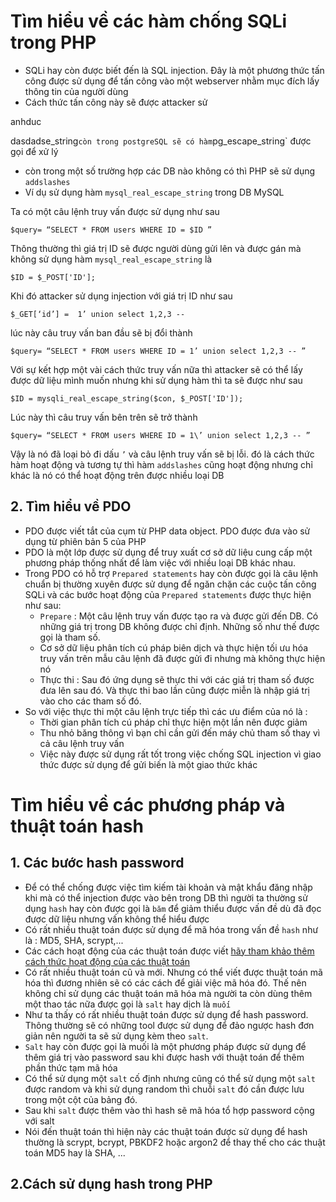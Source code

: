 # Tìm hiểu về các hàm chống SQLi trong PHP
* SQLi hay còn được biết đến là SQL injection. Đây là một phương thức tấn công được sử dụng để tấn công vào một webserver nhằm mục đích lấy thông tin của người dùng
* Cách thức tấn công này sẽ được attacker sử


anhduc



dasdadse_string` còn trong postgreSQL sẽ có hàm `pg_escape_string` được gọi để xử lý
* còn trong một số trường hợp các DB nào không có thì PHP sẽ sử dụng `addslashes` 
* Ví dụ sử dụng hàm `mysql_real_escape_string`  trong DB MySQL 

Ta có một câu lệnh truy vấn được sử dụng như sau
```
$query= “SELECT * FROM users WHERE ID = $ID ”
```
Thông thường thì giá trị ID sẽ được người dùng gửi lên và được gán mà không sử dụng hàm `mysql_real_escape_string` là 
```
$ID = $_POST['ID'];
```
Khi đó attacker sử dụng injection với giá trị ID như sau 
```
$_GET[‘id’] =  1’ union select 1,2,3 --
```
lúc này câu truy vấn ban đầu sẽ bị đổi thành
```
$query= “SELECT * FROM users WHERE ID = 1’ union select 1,2,3 -- ”
```
Với sự kết hợp một vài cách thức truy vấn nữa thì attacker sẽ có thể lấy được dữ liệu mình muốn nhưng khi sử dụng hàm thì ta sẽ được như sau 
```
$ID = mysqli_real_escape_string($con, $_POST['ID']);
```
Lúc này thì câu truy vấn bên trên sẽ trở thành 
```
$query= “SELECT * FROM users WHERE ID = 1\’ union select 1,2,3 -- ”
```
Vậy là nó đã loại bỏ đi dấu `’` và câu lệnh truy vấn sẽ bị lỗi. đó là cách thức hàm hoạt động và tương tự thì hàm `addslashes` cũng hoạt động nhưng chỉ khác là nó có thể hoạt động trên được nhiều loại DB 

## 2. Tìm hiểu về PDO 
* PDO được viết tắt của cụm từ PHP data object. PDO được đưa vào sử dụng từ phiên bản 5 của PHP 
* PDO là một lớp được sử dụng để truy xuất cơ sở dữ liệu cung cấp một phương pháp thống nhất để làm việc với nhiều loại DB khác nhau.
* Trong PDO có hỗ trợ `Prepared statements` hay còn được gọi là câu lệnh chuẩn bị thường xuyên được sử dụng để ngăn chặn các cuộc tấn công SQLi và các bước hoạt động của `Prepared statements` được thực hiện như sau:
    * `Prepare` : Một câu lệnh truy vấn được tạo ra và được gửi đến DB. Có những giá trị trong DB không được chỉ định. Những số như thế được gọi là tham số.
    * Cơ sở dữ liệu phân tích cú pháp biên dịch và thực hiện tối ưu hóa truy vấn trên mẫu câu lệnh đã được gửi đi nhưng mà không thực hiện nó 
    * Thực thi : Sau đó ứng dụng sẽ thực thi với các giá trị tham số được đưa lên sau đó. Và thực thi bao lần cũng được miễn là nhập giá trị vào cho các tham số đó.
* So với việc thực thi một câu lệnh trực tiếp thì các ưu điểm của nó là :
    * Thời gian phân tích cú pháp chỉ thực hiện một lần nên được giảm 
    * Thu nhỏ băng thông vì bạn chỉ cần gửi đến máy chủ tham số thay vì cả câu lệnh truy vấn 
    * Việc này được sử dụng rất tốt trong việc chống SQL injection vì giao thức được sử dụng để gửi biến là một giao thức khác

# Tìm hiểu về các phương pháp và thuật toán hash
## 1. Các bước hash password 
* Để có thể chống được việc tìm kiếm tài khoản và mật khẩu đăng nhập khi mà có thể injection được vào bên trong DB thì người ta thường sử dụng `hash` hay còn được gọi là `băm` để giảm thiểu được vấn đề dù đã đọc được dữ liệu nhưng vấn không thể hiểu được 
* Có rất nhiều thuật toán được sử dụng để mã hóa trong vấn đề  `hash` như là : MD5, SHA, scrypt,...
* Các cách hoạt động của các thuật toán được viết [hãy tham khảo thêm cách thức hoạt động của các thuật toán](https://viblo.asia/p/hash-functions-in-php-yMnKM9mjK7P)
* Có rất nhiều thuật toán cũ và mới. Nhưng có thể viết được thuật toán mã hóa thì đương nhiên sẽ có các cách để giải việc mã hóa đó. Thế nên không chỉ sử dụng các thuật toán mã hóa mà người ta còn dùng thêm một thao tác nữa được gọi là `salt` hay dịch là `muối` 
* Như ta thấy có rất nhiều thuật toán được sử dụng để hash password. Thông thường sẽ có những tool được sử dụng để đảo ngược hash đơn giản nên người ta sẽ sử dụng kèm theo `salt`. 
* `Salt` hay còn được gọi là muối là một phương pháp được sử dụng để thêm giá trị vào password sau khi được hash với thuật toán để thêm phần thức tạm mã hóa 
* Có thể sử dụng một `salt` cố định nhưng cũng có thể sử dụng một `salt` được random và khi sử dụng random thì chuỗi `salt` đó cần được lưu trong một cột của bảng đó. 
* Sau khi `salt` được thêm vào thì hash sẽ mã hóa tổ hợp password cộng với salt 
* Nói đến thuật toán thì hiện này các thuật toán được sử dụng để hash thường là scrypt, bcrypt, PBKDF2 hoặc argon2 để thay thế cho các thuật toán MD5 hay là SHA, ...

## 2.Cách sử dụng hash trong PHP 
